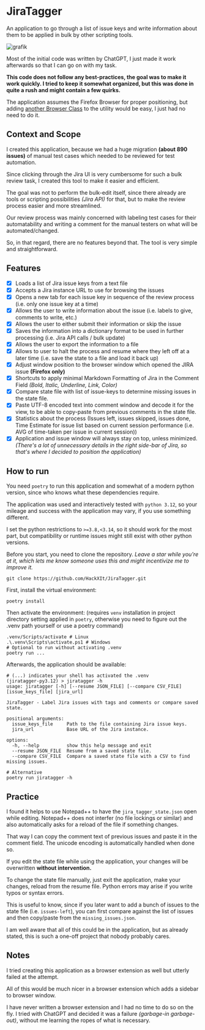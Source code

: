 # JiraTagger

An application to go through a list of issue keys and write information about them to be applied in bulk by other scripting tools.

![grafik](https://github.com/user-attachments/assets/298645fc-315d-4ba7-826d-6dc434829555)

Most of the initial code was written by ChatGPT, I just made it work afterwards so that I can go on with my task.

**This code does not follow any best-practices, the goal was to make it work quickly. I tried to keep it somewhat organized, but this was done in quite a rush and might contain a few quirks.**

The application assumes the Firefox Browser for proper positioning, but adding [another Browser Class](https://github.com/HackXIt/JiraTagger/blob/3f758ded4dde9329adf5a3f7e79869c8266e1f81/jiratagger/utils/browser_utils.py#L11) to the utility would be easy, I just had no need to do it.

## Context and Scope

I created this application, because we had a huge migration **(about 890 issues)** of manual test cases which needed to be reviewed for test automation.

Since clicking through the Jira UI is very cumbersome for such a bulk review task, I created this tool to make it easier and efficient.

The goal was not to perform the bulk-edit itself, since there already are tools or scripting possibilities _(Jira API)_ for that, but to make the review process easier and more streamlined.

Our review process was mainly concerned with labeling test cases for their automatability and writing a comment for the manual testers on what will be automated/changed.

So, in that regard, there are no features beyond that. The tool is very simple and straightforward.

## Features

- [x] Loads a list of Jira issue keys from a text file
- [x] Accepts a Jira instance URL to use for browsing the issues
- [x] Opens a new tab for each issue key in sequence of the review process (i.e. only one issue key at a time)
- [x] Allows the user to write information about the issue (i.e. labels to give, comments to write, etc.)
- [x] Allows the user to either submit their information or skip the issue
- [x] Saves the information into a dictionary format to be used in further processing (i.e. Jira API calls / bulk update)
- [x] Allows the user to export the information to a file
- [x] Allows to user to halt the process and resume where they left off at a later time (i.e. save the state to a file and load it back up)
- [x] Adjust window position to the browser window which opened the JIRA issue **(Firefox only)**
- [x] Shortcuts to apply minimal Markdown Formatting of Jira in the Comment Field _(Bold, Italic, Underline, Link, Color)_
- [x] Compare state file with list of issue-keys to determine missing issues in the state file.
- [x] Paste UTF-8 encoded text into comment window and decode it for the view, to be able to copy-paste from previous comments in the state file.
- [x] Statistics about the process (Issues left, issues skipped, issues done, Time Estimate for issue list based on current session performance (i.e. AVG of time-taken per issue in current session))
- [x] Application and issue window will always stay on top, unless minimized. _(There's a lot of unnecessary details in the right side-bar of Jira, so that's where I decided to position the application)_

## How to run

You need `poetry` to run this application and somewhat of a modern python version, since who knows what these dependencies require. 

The application was used and interactively tested with `python 3.12`, so your mileage and success with the application may vary, if you use something different.

I set the python restrictions to `>=3.8,<3.14`, so it should work for the most part, but compatibility or runtime issues might still exist with other python versions.

Before you start, you need to clone the repository. _Leave a star while you're at it, which lets me know someone uses this and might incentivize me to improve it._
```shell
git clone https://github.com/HackXIt/JiraTagger.git
```

First, install the virtual environment:
```shell
poetry install
```

Then activate the environment:
(requires `venv` installation in project directory setting applied in `poetry`, otherwise you need to figure out the .venv path yourself or use a poetry command)
```shell
.venv/Scripts/activate # Linux
.\.venv\Scripts\activate.ps1 # Windows
# Optional to run without activating .venv
poetry run ...
```

Afterwards, the application should be available:
```shell
# (...) indicates your shell has activated the .venv
(jiratagger-py3.12) > jiratagger -h
usage: jiratagger [-h] [--resume JSON_FILE] [--compare CSV_FILE] [issue_keys_file] [jira_url]

JiraTagger - Label Jira issues with tags and comments or compare saved state.

positional arguments:
  issue_keys_file     Path to the file containing Jira issue keys.
  jira_url            Base URL of the Jira instance.

options:
  -h, --help          show this help message and exit
  --resume JSON_FILE  Resume from a saved state file.
  --compare CSV_FILE  Compare a saved state file with a CSV to find missing issues.

# Alternative
poetry run jiratagger -h
```

## Practice

I found it helps to use Notepad++ to have the `jira_tagger_state.json` open while editing. Notepad++ does not interfer (no file lockings or similar) and also automatically asks for a reload of the file if something changes.

That way I can copy the comment text of previous issues and paste it in the comment field. The unicode encoding is automatically handled when done so.

If you edit the state file while using the application, your changes will be overwritten **without intervention.**

To change the state file manually, just exit the application, make your changes, reload from the resume file. Python errors may arise if you write typos or syntax errors.

This is useful to know, since if you later want to add a bunch of issues to the state file (i.e. `issues-left`), you can first compare against the list of issues and then copy/paste from the `missing_issues.json`.

I am well aware that all of this could be in the application, but as already stated, this is such a one-off project that nobody probably cares.

## Notes

I tried creating this application as a browser extension as well but utterly failed at the attempt.

All of this would be much nicer in a browser extension which adds a sidebar to browser window.

I have never written a browser extension and I had no time to do so on the fly. I tried with ChatGPT and decided it was a failure _(garbage-in garbage-out)_, without me learning the ropes of what is necessary.
